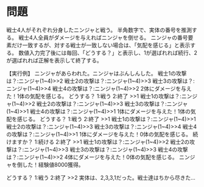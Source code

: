 # 問題
戦士4人がそれぞれ分身したニンジャと戦う。
半角数字で、実体の番号を推測する。
戦士4人全員がダメージを与えればニンジャを倒せる。
ニンジャの番号要素だけ一致するが、対する戦士が一致しない場合は、「気配を感じる」と表示する。
数値入力完了後には毎回、「どうする？」と表示し、1が選ばれれば続行、2が選ばれれば正解を表示して終了する。

【実行例】
ニンジャがあらわれた。ニンジャはぶんしんした。
戦士1の攻撃は？:ニンジャ(1~4)>>2
戦士2の攻撃は？:ニンジャ(1~4)>>3
戦士3の攻撃は？:ニンジャ(1~4)>>4
戦士4の攻撃は？:ニンジャ(1~4)>>2
2体にダメージを与えた！1体の気配を感じる。
どうする？ 1:戦う 2:終了 >>1
戦士1の攻撃は？:ニンジャ(1~4)>>2
戦士2の攻撃は？:ニンジャ(1~4)>>3
戦士3の攻撃は？:ニンジャ(1~4)>>1
戦士4の攻撃は？:ニンジャ(1~4)>>1
1体にダメージを与えた！1体の気配を感じる。
どうする？ 1:戦う 2:終了 >>1
戦士1の攻撃は？:ニンジャ(1~4)>>1
戦士2の攻撃は？:ニンジャ(1~4)>>3
戦士3の攻撃は？:ニンジャ(1~4)>>4
戦士4の攻撃は？:ニンジャ(1~4)>>1
1体にダメージを与えた！0体の気配を感じる。
続けますか？ 1:続ける 2:終了 >>1
戦士1の攻撃は？:ニンジャ(1~4)>>2
戦士2の攻撃は？:ニンジャ(1~4)>>3
戦士3の攻撃は？:ニンジャ(1~4)>>3
戦士4の攻撃は？:ニンジャ(1~4)>>2
4体にダメージを与えた！0体の気配を感じる。
ニンジャを倒した！経験値8000獲得。

どうする？ 1:戦う 2:終了 >>2
実体は、2,3,3,1だった。戦士達はちから尽きた…
